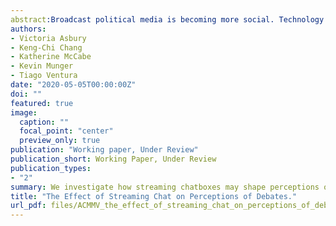```yaml
---
abstract:Broadcast political media is becoming more social. Technology has advanced to the point where now many online video ``livestreams" come with embedded live-streaming chatboxes, uniting the on-screen and social components into one real-time, integrated experience. We investigate how these chatboxes may shape perceptions of political events. We conducted a field experiment during the September 2019 Democratic Primary Debate where subjects were assigned to view the debate with or without streaming chatboxes. Subjects were encouraged to view the debate on the ABC homepage (with no chatbox), on FiveThirtyEight.com (expert chat) or on Facebook (social chat). We use text analysis to characterize the types of comments in the two chat streams. Our experimental findings indicate that Democratic subjects assigned to the Facebook chat condition reported lower affect towards Democrats and a worse viewing experience. The tone of candidate-directed comments also matter: We find that the number of negative comments about a candidate on the social chat predicts a decreased feeling thermometer rating of that candidate, while the number of positive comments predicts increased belief that that candidate will improve in the polls.
authors:
- Victoria Asbury
- Keng-Chi Chang
- Katherine McCabe
- Kevin Munger
- Tiago Ventura
date: "2020-05-05T00:00:00Z"
doi: ""
featured: true
image:
  caption: ""
  focal_point: "center"
  preview_only: true
publication: "Working paper, Under Review"
publication_short: Working Paper, Under Review
publication_types:
- "2"
summary: We investigate how streaming chatboxes may shape perceptions of political events. We conducted a field experiment during the September 2019 Democratic Primary Debate where subjects were assigned to view the debate with or without streaming chatboxes. Subjects were encouraged to view the debate on the ABC homepage (with no chatbox), on FiveThirtyEight.com (expert chat) or on Facebook (social chat). Our experimental findings indicate that Democratic subjects assigned to the Facebook chat condition reported lower affect towards Democrats and a worse viewing experience.
title: "The Effect of Streaming Chat on Perceptions of Debates."
url_pdf: files/ACMMV_the_effect_of_streaming_chat_on_perceptions_of_debates.pdf
---
```

